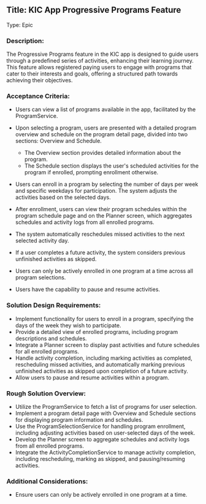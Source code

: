 ## Title: KIC App Progressive Programs Feature
Type: Epic

### Description:
The Progressive Programs feature in the KIC app is designed to guide users through a predefined series of activities, enhancing their learning journey. This feature allows registered paying users to engage with programs that cater to their interests and goals, offering a structured path towards achieving their objectives.

### Acceptance Criteria:

- Users can view a list of programs available in the app, facilitated by the ProgramService.
- Upon selecting a program, users are presented with a detailed program overview and schedule on the program detail page, divided into two sections: Overview and Schedule.
    
    - The Overview section provides detailed information about the program.
    - The Schedule section displays the user's scheduled activities for the program if enrolled, prompting enrollment otherwise.
    
- Users can enroll in a program by selecting the number of days per week and specific weekdays for participation. The system adjusts the activities based on the selected days.
- After enrollment, users can view their program schedules within the program schedule page and on the Planner screen, which aggregates schedules and activity logs from all enrolled programs.
- The system automatically reschedules missed activities to the next selected activity day.
- If a user completes a future activity, the system considers previous unfinished activities as skipped.
- Users can only be actively enrolled in one program at a time across all program selections.
- Users have the capability to pause and resume activities.

### Solution Design Requirements:

- Implement functionality for users to enroll in a program, specifying the days of the week they wish to participate.
- Provide a detailed view of enrolled programs, including program descriptions and schedules.
- Integrate a Planner screen to display past activities and future schedules for all enrolled programs.
- Handle activity completion, including marking activities as completed, rescheduling missed activities, and automatically marking previous unfinished activities as skipped upon completion of a future activity.
- Allow users to pause and resume activities within a program.

### Rough Solution Overview:

- Utilize the ProgramService to fetch a list of programs for user selection.
- Implement a program detail page with Overview and Schedule sections for displaying program information and schedules.
- Use the ProgramSelectionService for handling program enrollment, including adjusting activities based on user-selected days of the week.
- Develop the Planner screen to aggregate schedules and activity logs from all enrolled programs.
- Integrate the ActivityCompletionService to manage activity completion, including rescheduling, marking as skipped, and pausing/resuming activities.

### Additional Considerations:

- Ensure users can only be actively enrolled in one program at a time.
